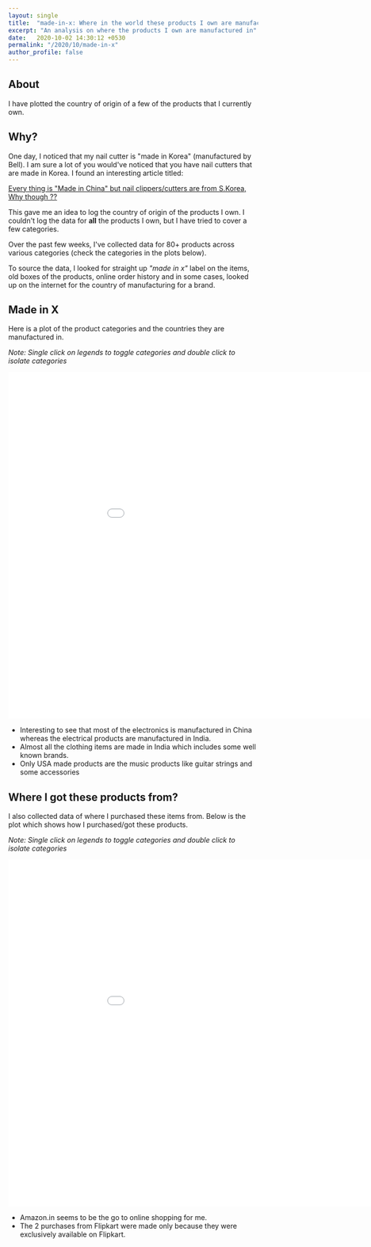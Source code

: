 ```yaml
---
layout: single
title:  "made-in-x: Where in the world these products I own are manufactured in?"
excerpt: "An analysis on where the products I own are manufactured in"
date:   2020-10-02 14:30:12 +0530
permalink: "/2020/10/made-in-x"
author_profile: false
---
```


## About

I have plotted the country of origin of a few of the products that I currently
own.

## Why?

One day, I noticed that my nail cutter is "made in Korea" (manufactured by
Bell). I am sure a lot of you would've noticed that you have nail cutters that
are made in Korea. I found an interesting article titled:

[Every thing is "Made in China" but nail clippers/cutters are from S.Korea, Why
though ??][0]

This gave me an idea to log the country of origin of the products I own. I
couldn't log the data for **all** the products I own, but I have tried to cover
a few categories.

Over the past few weeks, I've collected data for 80+ products across various
categories (check the categories in the plots below).

To source the data, I looked for straight up *"made in x"* label on the items,
old boxes of the products, online order history and in some cases, looked up on
the internet for the country of manufacturing for a brand.

## Made in X

Here is a plot of the product categories and the countries they are
manufactured in.

*Note: Single click on legends to toggle categories and double click to isolate categories*

<iframe id="plotly-custom" width="1000" height="700" frameborder="0" scrolling="yes" src="//plotly.com/~vipul/51.embed"></iframe>

* Interesting to see that most of the electronics is manufactured in China
  whereas the electrical products are manufactured in India.
* Almost all the clothing items are made in India which includes some well
  known brands.
* Only USA made products are the music products like guitar strings and some
  accessories

## Where I got these products from?

I also collected data of where I purchased these items from. Below is the plot
which shows how I purchased/got these products.

*Note: Single click on legends to toggle categories and double click to isolate categories*

<iframe id="plotly-custom" width="1000" height="700" frameborder="0" scrolling="no" src="//plotly.com/~vipul/53.embed"></iframe>

* Amazon.in seems to be the go to online shopping for me.
* The 2 purchases from Flipkart were made only because they were exclusively
  available on Flipkart.


[0]: https://steemit.com/life/@chapterclosed/every-thing-is-made-in-china-but-nail-clippers-cutters-are-from-s-korea-why-though
